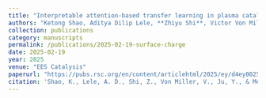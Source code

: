 ```yaml
---
title: "Interpretable attention-based transfer learning in plasma catalysis: a study on the role of surface charge"
authors: "Ketong Shao, Aditya Dilip Lele, **Zhiyu Shi**, Victor Von Miller, Yiguang Ju, Ali Mesbah"
collection: publications
category: manuscripts
permalink: /publications/2025-02-19-surface-charge
date: 2025-02-19
year: 2025
venue: "EES Catalysis"
paperurl: "https://pubs.rsc.org/en/content/articlehtml/2025/ey/d4ey00256c"
citation: 'Shao, K., Lele, A. D., Shi, Z., Von Miller, V., Ju, Y., & Mesbah, A. (2025). Interpretable attention-based transfer learning in plasma catalysis: a study on the role of surface charge. EES Catalysis.'
---
```

